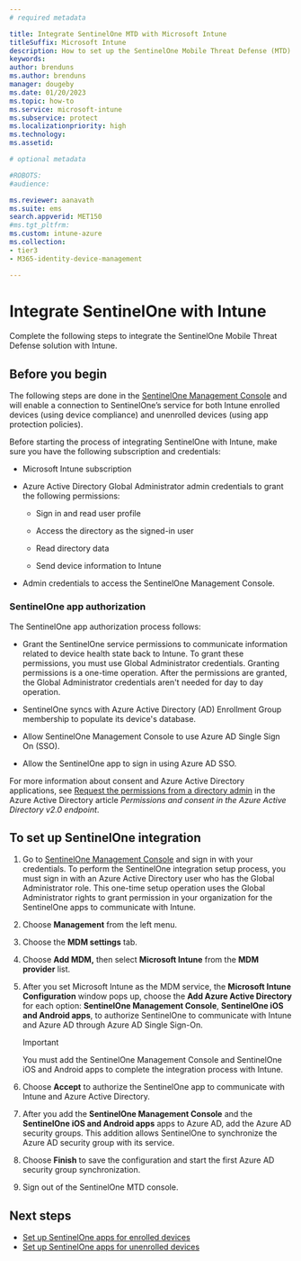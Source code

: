 ```yaml
---
# required metadata

title: Integrate SentinelOne MTD with Microsoft Intune
titleSuffix: Microsoft Intune
description: How to set up the SentinelOne Mobile Threat Defense (MTD) solution with Microsoft Intune to control mobile device access to your corporate resources.
keywords:
author: brenduns
ms.author: brenduns
manager: dougeby
ms.date: 01/20/2023
ms.topic: how-to
ms.service: microsoft-intune
ms.subservice: protect
ms.localizationpriority: high
ms.technology:
ms.assetid: 

# optional metadata

#ROBOTS:
#audience:

ms.reviewer: aanavath
ms.suite: ems
search.appverid: MET150
#ms.tgt_pltfrm:
ms.custom: intune-azure
ms.collection:
- tier3
- M365-identity-device-management

---
```


# Integrate SentinelOne with Intune

Complete the following steps to integrate the SentinelOne Mobile Threat Defense solution with Intune.

## Before you begin

The following steps are done in the [SentinelOne Management Console](https://console.mobile.sentinelone.net) and will enable a connection to SentinelOne’s service for both Intune enrolled devices (using device compliance) and unenrolled devices (using app protection policies).

Before starting the process of integrating SentinelOne with Intune, make sure you have the following subscription and credentials:

- Microsoft Intune subscription

- Azure Active Directory Global Administrator admin credentials to grant the following permissions:

  - Sign in and read user profile

  - Access the directory as the signed-in user

  - Read directory data

  - Send device information to Intune

- Admin credentials to access the SentinelOne Management Console.

### SentinelOne app authorization

The SentinelOne app authorization process follows:

- Grant the SentinelOne service permissions to communicate information related to device health state back to Intune. To grant these permissions, you must use Global Administrator credentials. Granting permissions is a one-time operation. After the permissions are granted, the Global Administrator credentials aren't needed for day to day operation.

- SentinelOne syncs with Azure Active Directory (AD) Enrollment Group membership to populate its device's database.

- Allow SentinelOne Management Console to use Azure AD Single Sign On (SSO).

- Allow the SentinelOne app to sign in using Azure AD SSO.

For more information about consent and Azure Active Directory applications, see [Request the permissions from a directory admin](/azure/active-directory/develop/v2-permissions-and-consent#request-the-permissions-from-a-directory-admin) in the Azure Active Directory article *Permissions and consent in the Azure Active Directory v2.0 endpoint*.

## To set up SentinelOne integration

1. Go to [SentinelOne Management Console]( https://console.mobile.sentinelone.net) and sign in with your credentials. To perform the SentinelOne integration setup process, you must sign in with an Azure Active Directory user who has the Global Administrator role. This one-time setup operation uses the Global Administrator rights to grant permission in your organization for the SentinelOne apps to communicate with Intune.  

2. Choose **Management** from the left menu.

3. Choose the **MDM settings** tab.

4. Choose **Add MDM,** then select **Microsoft Intune** from the **MDM provider** list.

5. After you set Microsoft Intune as the MDM service, the **Microsoft Intune Configuration** window pops up, choose the **Add Azure Active Directory** for each option: **SentinelOne Management Console**, **SentinelOne iOS and Android apps**, to authorize SentinelOne to communicate with Intune and Azure AD through Azure AD Single Sign-On.

    > [!IMPORTANT]  
    > You must add the SentinelOne Management Console and SentinelOne iOS and Android apps to complete the integration process with Intune.

6. Choose **Accept** to authorize the SentinelOne app to communicate with Intune and Azure Active Directory.

7. After you add the **SentinelOne Management Console** and the **SentinelOne iOS and Android apps** apps to Azure AD, add the Azure AD security groups. This addition allows SentinelOne to synchronize the Azure AD security group with its service.

8. Choose **Finish** to save the configuration and start the first Azure AD security group synchronization.

9. Sign out of the SentinelOne MTD console.

## Next steps

- [Set up SentinelOne apps for enrolled devices](mtd-apps-ios-app-configuration-policy-add-assign.md)
- [Set up SentinelOne apps for unenrolled devices](mtd-add-apps-unenrolled-devices.md)